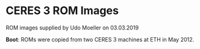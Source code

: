 # CERES 3 ROM Images

ROM images supplied by Udo Moeller on 03.03.2019

**Boot**: ROMs were copied from two CERES 3 machines at ETH in May 2012.
